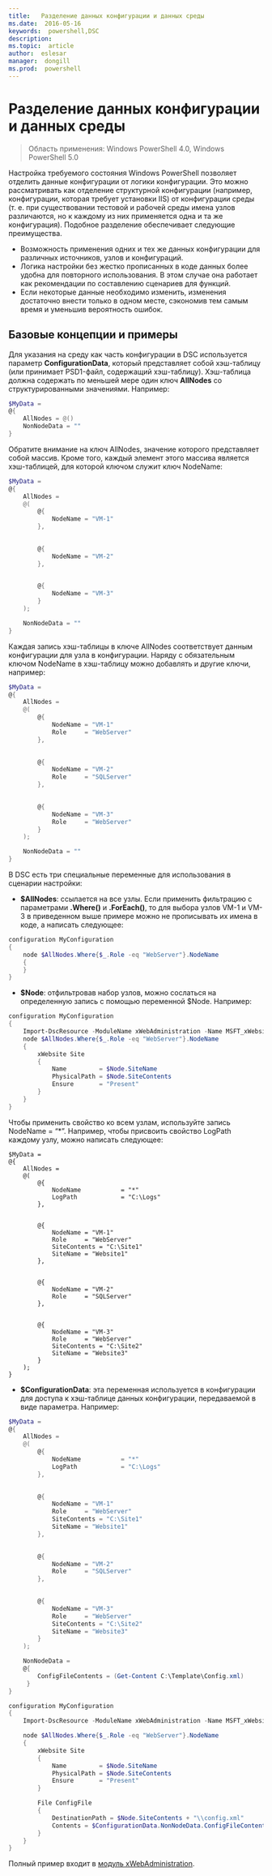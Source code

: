 ```yaml
---
title:   Разделение данных конфигурации и данных среды
ms.date:  2016-05-16
keywords:  powershell,DSC
description:  
ms.topic:  article
author:  eslesar
manager:  dongill
ms.prod:  powershell
---
```


# Разделение данных конфигурации и данных среды

>Область применения: Windows PowerShell 4.0, Windows PowerShell 5.0

Настройка требуемого состояния Windows PowerShell позволяет отделить данные конфигурации от логики конфигурации. Это можно рассматривать как отделение структурной конфигурации (например, конфигурации, которая требует установки IIS) от конфигурации среды (т. е. при существовании тестовой и рабочей среды имена узлов различаются, но к каждому из них применяется одна и та же конфигурация). Подобное разделение обеспечивает следующие преимущества.

* Возможность применения одних и тех же данных конфигурации для различных источников, узлов и конфигураций.
* Логика настройки без жестко прописанных в коде данных более удобна для повторного использования. В этом случае она работает как рекомендации по составлению сценариев для функций.
* Если некоторые данные необходимо изменить, изменения достаточно внести только в одном месте, сэкономив тем самым время и уменьшив вероятность ошибок.

## Базовые концепции и примеры

Для указания на среду как часть конфигурации в DSC используется параметр **ConfigurationData**, который представляет собой хэш-таблицу (или принимает PSD1-файл, содержащий хэш-таблицу). Хэш-таблица должна содержать по меньшей мере один ключ **AllNodes** со структурированными значениями. Например:

```powershell
$MyData = 
@{
    AllNodes = @()
    NonNodeData = ""   
}
```

Обратите внимание на ключ AllNodes, значение которого представляет собой массив. Кроме того, каждый элемент этого массива является хэш-таблицей, для которой ключом служит ключ NodeName:

```powershell
$MyData = 
@{
    AllNodes = 
    @(
        @{
            NodeName = "VM-1"
        },

 
        @{
            NodeName = "VM-2"
        },

 
        @{
            NodeName = "VM-3"
        }
    );

    NonNodeData = ""   
}
```

Каждая запись хэш-таблицы в ключе AllNodes соответствует данным конфигурации для узла в конфигурации. Наряду с обязательным ключом NodeName в хэш-таблицу можно добавлять и другие ключи, например:

```powershell
$MyData = 
@{
    AllNodes = 
    @(
        @{
            NodeName = "VM-1"
            Role     = "WebServer"
        },

 
        @{
            NodeName = "VM-2"
            Role     = "SQLServer"
        },

 
        @{
            NodeName = "VM-3"
            Role     = "WebServer"
        }
    );

    NonNodeData = ""   
}
```

В DSC есть три специальные переменные для использования в сценарии настройки:

* **$AllNodes**: ссылается на все узлы. Если применить фильтрацию с параметрами **.Where()** и **.ForEach()**, то для выбора узлов VM-1 и VM-3 в приведенном выше примере можно не прописывать их имена в коде, а написать следующее:

```powershell
configuration MyConfiguration
{
    node $AllNodes.Where{$_.Role -eq "WebServer"}.NodeName
    {
    }
}
```

* **$Node**: отфильтровав набор узлов, можно сослаться на определенную запись с помощью переменной $Node. Например:

```powershell
configuration MyConfiguration
{
    Import-DscResource -ModuleName xWebAdministration -Name MSFT_xWebsite
    node $AllNodes.Where{$_.Role -eq "WebServer"}.NodeName
    {
        xWebsite Site
        {
            Name         = $Node.SiteName
            PhysicalPath = $Node.SiteContents
            Ensure       = "Present"
        }
    }
}
```

Чтобы применить свойство ко всем узлам, используйте запись NodeName = “*”. Например, чтобы присвоить свойство LogPath каждому узлу, можно написать следующее:

```
$MyData = 
@{
    AllNodes = 
    @(
        @{
            NodeName           = "*"
            LogPath            = "C:\Logs"
        },

 
        @{
            NodeName = "VM-1"
            Role     = "WebServer"
            SiteContents = "C:\Site1"
            SiteName = "Website1"
        },

 
        @{
            NodeName = "VM-2"
            Role     = "SQLServer"
        },

 
        @{
            NodeName = "VM-3"
            Role     = "WebServer"
            SiteContents = "C:\Site2"
            SiteName = "Website3"
        }
    );
}
```

* **$ConfigurationData**: эта переменная используется в конфигурации для доступа к хэш-таблице данных конфигурации, передаваемой в виде параметра. Например:

```powershell
$MyData = 
@{
    AllNodes = 
    @(
        @{
            NodeName           = "*"
            LogPath            = "C:\Logs"
        },

 
        @{
            NodeName = "VM-1"
            Role     = "WebServer"
            SiteContents = "C:\Site1"
            SiteName = "Website1"
        },

 
        @{
            NodeName = "VM-2"
            Role     = "SQLServer"
        },
 

        @{
            NodeName = "VM-3"
            Role     = "WebServer"
            SiteContents = "C:\Site2"
            SiteName = "Website3"
        }
    );

    NonNodeData = 
    @{
        ConfigFileContents = (Get-Content C:\Template\Config.xml)
     }   
} 

configuration MyConfiguration
{
    Import-DscResource -ModuleName xWebAdministration -Name MSFT_xWebsite

    node $AllNodes.Where{$_.Role -eq "WebServer"}.NodeName
    {
        xWebsite Site
        {
            Name         = $Node.SiteName
            PhysicalPath = $Node.SiteContents
            Ensure       = "Present"
        }

        File ConfigFile
        {
            DestinationPath = $Node.SiteContents + "\\config.xml"
            Contents = $ConfigurationData.NonNodeData.ConfigFileContents
        }
    }
}
```

Полный пример входит в [модуль xWebAdministration](https://powershellgallery.com/packages/xWebAdministration).



<!--HONumber=Jun16_HO3-->



